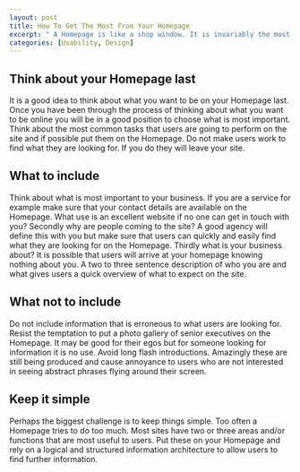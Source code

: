```yaml
--- 
layout: post
title: How To Get The Most From Your Homepage
excerpt: " A Homepage is like a shop window. It is invariably the most commonly visited page and if it does not draw customers or viewers in, it has failed. This paper looks at what makes a successful Hompeage. "
categories: [Usability, Design]
---
```

## Think about your Homepage last

It is a good idea to think about what you want to be on your Homepage last. Once you have been through the process of thinking about what you want to be online you will be in a good position to choose what is most important. Think about the most common tasks that users are going to perform on the site and if possible put them on the Homepage. Do not make users work to find what they are looking for. If you do they will leave your site. 

## What to include

Think about what is most important to your business. If you are a service for example make sure that your contact details are available on the Homepage. What use is an excellent website if no one can get in touch with you? Secondly why are people coming to the site? A good agency will define this with you but make sure that users can quickly and easily find what they are looking for on the Homepage. Thirdly what is your business about? It is possible that users will arrive at your homepage knowing nothing about you. A two to three sentence description of who you are and what gives users a quick overview of what to expect on the site. 

## What not to include

Do not include information that is erroneous to what users are looking for. Resist the temptation to put a photo gallery of senior executives on the Homepage. It may be good for their egos but for someone looking for information it is no use. Avoid long flash introductions. Amazingly these are still being produced and cause annoyance to users who are not interested in seeing abstract phrases flying around their screen. 

## Keep it simple

Perhaps the biggest challenge is to keep things simple. Too often a Homepage tries to do too much. Most sites have two or three areas and/or functions that are most useful to users. Put these on your Homepage and rely on a logical and structured information architecture to allow users to find further information.

